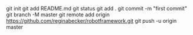 git init
git add README.md
git status
git add .
git commit -m "first commit"
git branch -M master
git remote add origin https://github.com/reginabecker/robotframework.git
git push -u origin master